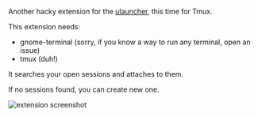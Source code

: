 Another hacky extension for the [ulauncher](https://ulauncher.io/), this time for Tmux.

This extension needs:
- gnome-terminal (sorry, if you know a way to run any terminal, open an issue)
- tmux (duh!)

It searches your open sessions and attaches to them.

If no sessions found, you can create new one.

![extension screenshot](https://i.imgur.com/U0nUGlZ.png)
